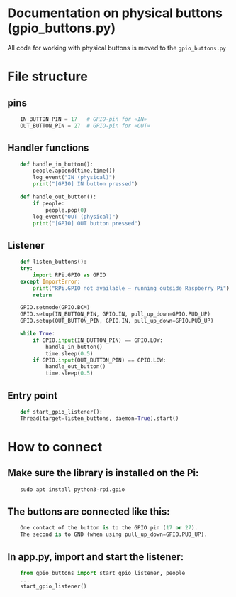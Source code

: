 # Documentation on physical buttons (gpio_buttons.py)

All code for working with physical buttons is moved to the `gpio_buttons.py`

# File structure

## pins
```python
    IN_BUTTON_PIN = 17   # GPIO-pin for «IN»
    OUT_BUTTON_PIN = 27  # GPIO-pin for «OUT»
```
    
## Handler functions
```python
    def handle_in_button():
        people.append(time.time())
        log_event("IN (physical)")
        print("[GPIO] IN button pressed")

    def handle_out_button():
        if people:
            people.pop(0)
        log_event("OUT (physical)")
        print("[GPIO] OUT button pressed")
```

## Listener
```python
    def listen_buttons():
    try:
        import RPi.GPIO as GPIO
    except ImportError:
        print("RPi.GPIO not available — running outside Raspberry Pi")
        return

    GPIO.setmode(GPIO.BCM)
    GPIO.setup(IN_BUTTON_PIN, GPIO.IN, pull_up_down=GPIO.PUD_UP)
    GPIO.setup(OUT_BUTTON_PIN, GPIO.IN, pull_up_down=GPIO.PUD_UP)

    while True:
        if GPIO.input(IN_BUTTON_PIN) == GPIO.LOW:
            handle_in_button()
            time.sleep(0.5)
        if GPIO.input(OUT_BUTTON_PIN) == GPIO.LOW:
            handle_out_button()
            time.sleep(0.5)
```

## Entry point
```python
    def start_gpio_listener():
    Thread(target=listen_buttons, daemon=True).start()
```

# How to connect

## Make sure the library is installed on the Pi:

```python
    sudo apt install python3-rpi.gpio
```
    
## The buttons are connected like this:

```python
    One contact of the button is to the GPIO pin (17 or 27).
    The second is to GND (when using pull_up_down=GPIO.PUD_UP).
```

## In app.py, import and start the listener:

```python
    from gpio_buttons import start_gpio_listener, people
    ...
    start_gpio_listener()
```
